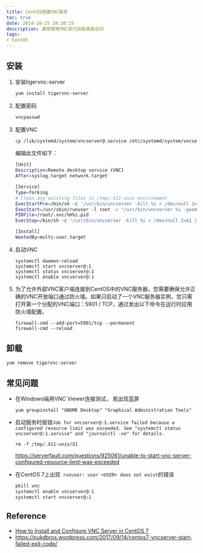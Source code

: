 ```yaml
---
title: CentOS搭建VNC服务
toc: true
date: 2014-10-25 16:30:25
description: 通常使用VNC进行远程桌面访问
tags:
- CentOS
---
```

## 安装

1. 安装tigervnc-server

   ```sh
   yum install tigervnc-server
   ```

2. 配置密码

   ```sh
   vncpasswd
   ```

3. 配置VNC

    ```sh
    cp /lib/systemd/system/vncserver@.service /etc/systemd/system/vncserver@:1.service
    ```
    
    编辑此文件如下：
    ```sh
    [Unit]
    Description=Remote desktop service (VNC)
    After=syslog.target network.target
    
    [Service]
    Type=forking
    # Clean any existing files in /tmp/.X11-unix environment
    ExecStartPre=/bin/sh -c '/usr/bin/vncserver -kill %i > /dev/null 2>&1 || :'
    ExecStart=/usr/sbin/runuser -l root -c "/usr/bin/vncserver %i -geometry 1280x1024"
    PIDFile=/root/.vnc/%H%i.pid
    ExecStop=/bin/sh -c '/usr/bin/vncserver -kill %i > /dev/null 2>&1 || :'
    
    [Install]
    WantedBy=multi-user.target
    ```

4. 启动VNC

    ```shell
    systemctl daemon-reload
    systemctl start vncserver@:1
    systemctl status vncserver@:1
    systemctl enable vncserver@:1
    ```


5. 为了允许外部VNC客户端连接到CentOS中的VNC服务器，您需要确保允许正确的VNC开放端口通过防火墙。如果只启动了一个VNC服务器实例，您只需打开第一个分配的VNC端口：5901 / TCP，通过发出以下命令在运行时应用防火墙配置。

   ```
   firewall-cmd --add-port=5901/tcp --permanent
   firewall-cmd --reload
   ```

## 卸载

```sh
yum remove tigervnc-server
```

## 常见问题

- 在Windows端用VNC Viewer连接测试， 若出现蓝屏

  ```
  yum groupinstall "GNOME Desktop" "Graphical Administration Tools"
  ```

- 启动服务时报错`Job for vncserver@:1.service failed because a configured resource limit was exceeded. See "systemctl status vncserver@:1.service" and "journalctl -xe" for details.`

  ```
  rm -f /tmp/.X11-unix/X1
  ```

  <https://serverfault.com/questions/925061/unable-to-start-vnc-server-configured-resource-limit-was-exceeded>
  
- 在CentOS 7上出现` runuser: user <USER> does not exist`的错误

  ```bash
  pkill vnc
  systemctl enable vncserver@:1
  systemctl start vncserver@:1
  ```

## Reference

- [How to Install and Configure VNC Server in CentOS 7](https://www.tecmint.com/install-and-configure-vnc-server-in-centos-7/)
-  https://pukdbros.wordpress.com/2017/09/14/centos7-vncserver-start-failed-exit-code/ 
